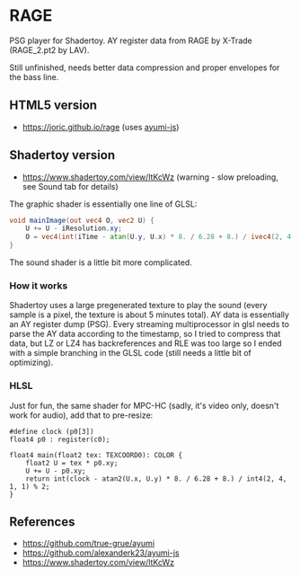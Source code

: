 # RAGE

PSG player for Shadertoy. AY register data from RAGE by X-Trade (RAGE_2.pt2 by LAV).

Still unfinished, needs better data compression and proper envelopes for the bass line.


## HTML5 version

* https://joric.github.io/rage (uses [ayumi-js](https://github.com/alexanderk23/ayumi-js))

## Shadertoy version

* https://www.shadertoy.com/view/ltKcWz (warning - slow preloading, see Sound tab for details)

The graphic shader is essentially one line of GLSL:

```GLSL
void mainImage(out vec4 O, vec2 U) {
    U += U - iResolution.xy;
    O = vec4(int(iTime - atan(U.y, U.x) * 8. / 6.28 + 8.) / ivec4(2, 4, 1, 1) % 2);
}
```

The sound shader is a little bit more complicated.

### How it works

Shadertoy uses a large pregenerated texture to play the sound (every sample is a pixel,
the texture is about 5 minutes total). AY data is essentially an AY register dump (PSG).
Every streaming multiprocessor in glsl needs to parse the AY data according to the timestamp, so
I tried to compress that data, but LZ or LZ4 has backreferences and RLE was too large so I ended
with a simple branching in the GLSL code (still needs a little bit of optimizing).

### HLSL

Just for fun, the same shader for MPC-HC (sadly, it's video only, doesn't work for audio), add that to pre-resize:

```hlsl
#define clock (p0[3])
float4 p0 : register(c0);

float4 main(float2 tex: TEXCOORD0): COLOR {
	float2 U = tex * p0.xy;
	U += U - p0.xy;
	return int(clock - atan2(U.x, U.y) * 8. / 6.28 + 8.) / int4(2, 4, 1, 1) % 2;
}
```

## References

* https://github.com/true-grue/ayumi
* https://github.com/alexanderk23/ayumi-js
* https://www.shadertoy.com/view/ltKcWz
